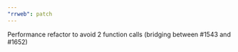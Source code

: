 ```yaml
---
"rrweb": patch
---
```


Performance refactor to avoid 2 function calls (bridging between #1543 and #1652)
